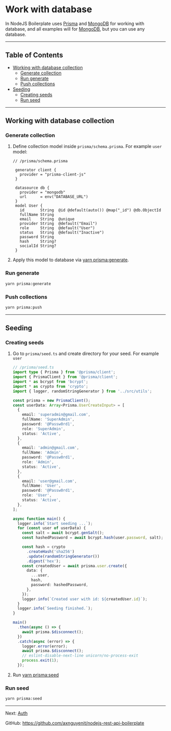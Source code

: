 # Work with database

In NodeJS Boilerplate uses [Prisma](https://www.npmjs.com/package/prisma) and [MongoDB](https://www.mongodb.com/) for working with database, and all examples will for [MongoDB](https://www.mongodb.com/), but you can use any database.

---

## Table of Contents

- [Working with database collection](#working-with-database-collection)
  - [Generate collection](#generate-collection)
  - [Run generate](#run-generate)
  - [Push collections](#push-collections)
- [Seeding](#seeding)
  - [Creating seeds](#creating-seeds)
  - [Run seed](#run-seed)

---

## Working with database collection

### Generate collection

1. Define collection model inside `prisma/schema.prisma`. For example `user` model:

   ```prisma
   // /prisma/schema.prisma

    generator client {
      provider = "prisma-client-js"
    }

    datasource db {
      provider = "mongodb"
      url      = env("DATABASE_URL")
    }
    model User {
      id       String  @id @default(auto()) @map("_id") @db.ObjectId
      fullName String
      email    String  @unique
      provider String  @default("Email")
      role     String  @default("User")
      status   String  @default("Inactive")
      password String
      hash     String?
      socialId String?
    }
   ```

1. Apply this model to database via [yarn prisma:generate](#run-generate).

### Run generate

```bash
yarn prisma:generate
```

### Push collections

```bash
yarn prisma:push
```

---

## Seeding

### Creating seeds

1. Go to `prisma/seed.ts` and create directory for your seed. For example `user`

   ```ts
   // /prisma/seed.ts
   import type { Prisma } from '@prisma/client';
   import { PrismaClient } from '@prisma/client';
   import * as bcrypt from 'bcrypt';
   import * as crypto from 'crypto';
   import { logger, randomStringGenerator } from '../src/utils';

   const prisma = new PrismaClient();
   const userData: Array<Prisma.UserCreateInput> = [
     {
       email: 'superadmin@gmail.com',
       fullName: 'SuperAdmin',
       password: '@Passw0rd1',
       role: 'SuperAdmin',
       status: 'Active',
     },
     {
       email: 'admin@gmail.com',
       fullName: 'Admin',
       password: '@Passw0rd1',
       role: 'Admin',
       status: 'Active',
     },
     {
       email: 'user@gmail.com',
       fullName: 'User',
       password: '@Passw0rd1',
       role: 'User',
       status: 'Active',
     },
   ];

   async function main() {
     logger.info(`Start seeding ...`);
     for (const user of userData) {
       const salt = await bcrypt.genSalt();
       const hashedPassword = await bcrypt.hash(user.password, salt);

       const hash = crypto
         .createHash('sha256')
         .update(randomStringGenerator())
         .digest('hex');
       const createdUser = await prisma.user.create({
         data: {
           ...user,
           hash,
           password: hashedPassword,
         },
       });
       logger.info(`Created user with id: ${createdUser.id}`);
     }
     logger.info(`Seeding finished.`);
   }

   main()
     .then(async () => {
       await prisma.$disconnect();
     })
     .catch(async (error) => {
       logger.error(error);
       await prisma.$disconnect();
       // eslint-disable-next-line unicorn/no-process-exit
       process.exit(1);
     });
   ```

1. Run [yarn prisma:seed](#run-seed)

### Run seed

```bash
yarn prisma:seed
```

---

Next: [Auth](auth.md)

GitHub: https://github.com/axnguyenit/nodejs-rest-api-boilerplate
